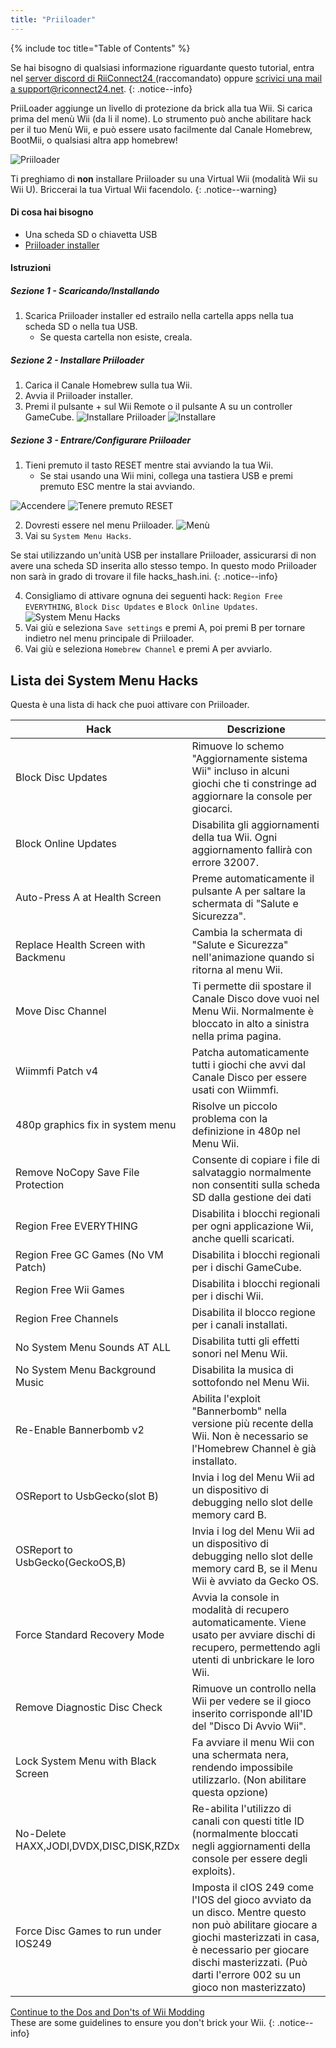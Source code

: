 ```yaml
---
title: "Priiloader"
---
```


{% include toc title="Table of Contents" %}

Se hai bisogno di qualsiasi informazione riguardante questo tutorial, entra nel [server discord di RiiConnect24 ](https://discord.gg/rc24)(raccomandato) oppure [scrivici una mail a support@riconnect24.net](mailto:support@riiconnect24.net).
{: .notice--info}

PriiLoader aggiunge un livello di protezione da brick alla tua Wii. Si carica prima del menù Wii (da li il nome). Lo strumento può anche abilitare hack per il tuo Menù Wii, e può essere usato facilmente dal Canale Homebrew, BootMii, o qualsiasi altra app homebrew!

![Priiloader](/images/priiloader.jpg)

Ti preghiamo di **non** installare Priiloader su una Virtual Wii (modalità Wii su Wii U). Briccerai la tua Virtual Wii facendolo.
{: .notice--warning}

#### Di cosa hai bisogno
* Una scheda SD o chiavetta USB
* [Priiloader installer](https://hbb1.oscwii.org/hbb/priiloader/priiloader.zip)

#### Istruzioni
##### Sezione 1 - Scaricando/Installando

1. Scarica Priiloader installer ed estrailo nella cartella apps nella tua scheda SD o nella tua USB.
    * Se questa cartella non esiste, creala.

##### Sezione 2 - Installare Priiloader

1. Carica il Canale Homebrew sulla tua Wii.
2. Avvia il Priiloader installer.
3. Premi il pulsante + sul Wii Remote o il pulsante A su un controller GameCube. ![Installare Priiloader](/images/Priiloader/installer.png) ![Installare](/images/Priiloader/installing.png)

##### Sezione 3 - Entrare/Configurare Priiloader

1. Tieni premuto il tasto RESET mentre stai avviando la tua Wii.
    * Se stai usando una Wii mini, collega una tastiera USB e premi premuto ESC mentre la stai avviando.

![Accendere](/images/Priiloader/on.jpg) ![Tenere premuto RESET](/images/Priiloader/reset.jpg)

2. Dovresti essere nel menu Priiloader. ![Menù](/images/Priiloader/mainmenu.png)
3. Vai su `System Menu Hacks`.

Se stai utilizzando un'unità USB per installare Priiloader, assicurarsi di non avere una scheda SD inserita allo stesso tempo. In questo modo Priiloader non sarà in grado di trovare il file hacks_hash.ini.
{: .notice--info}

4. Consigliamo di attivare ognuna dei seguenti hack: `Region Free EVERYTHING`, `Block Disc Updates` e `Block Online Updates`. ![System Menu Hacks](/images/Priiloader/hacks.png)
1. Vai giù e seleziona `Save settings` e premi A, poi premi B per tornare indietro nel menu principale di Priiloader.
1. Vai giù e seleziona `Homebrew Channel` e premi A per avviarlo.

## Lista dei System Menu Hacks

Questa è una lista di hack che puoi attivare con Priiloader.

| Hack                                    | Descrizione                                                                                                                                                                                                                              |
| --------------------------------------- | ---------------------------------------------------------------------------------------------------------------------------------------------------------------------------------------------------------------------------------------- |
| Block Disc Updates                      | Rimuove lo schemo "Aggiornamente sistema Wii" incluso in alcuni giochi che ti constringe ad aggiornare la console per giocarci.                                                                                                          |
| Block Online Updates                    | Disabilita gli aggiornamenti della tua Wii. Ogni aggiornamento fallirà con errore 32007.                                                                                                                                                 |
| Auto-Press A at Health Screen           | Preme automaticamente il pulsante A per saltare la schermata di "Salute e Sicurezza".                                                                                                                                                    |
| Replace Health Screen with Backmenu     | Cambia la schermata di "Salute e Sicurezza" nell'animazione quando si ritorna al menu Wii.                                                                                                                                               |
| Move Disc Channel                       | Ti permette dii spostare il Canale Disco dove vuoi nel Menu Wii. Normalmente è bloccato in alto a sinistra nella prima pagina.                                                                                                           |
| Wiimmfi Patch v4                        | Patcha automaticamente tutti i giochi che avvi dal Canale Disco per essere usati con Wiimmfi.                                                                                                                                            |
| 480p graphics fix in system menu        | Risolve un piccolo problema con la definizione in 480p nel Menu Wii.                                                                                                                                                                     |
| Remove NoCopy Save File Protection      | Consente di copiare i file di salvataggio normalmente non consentiti sulla scheda SD dalla gestione dei dati                                                                                                                             |
| Region Free EVERYTHING                  | Disabilita i blocchi regionali per ogni applicazione Wii, anche quelli scaricati.                                                                                                                                                        |
| Region Free GC Games (No VM Patch)      | Disabilita i blocchi regionali per i dischi GameCube.                                                                                                                                                                                    |
| Region Free Wii Games                   | Disabilita i blocchi regionali per i dischi Wii.                                                                                                                                                                                         |
| Region Free Channels                    | Disabilita il blocco regione per i canali installati.                                                                                                                                                                                    |
| No System Menu Sounds AT ALL            | Disabilita tutti gli effetti sonori nel Menu Wii.                                                                                                                                                                                        |
| No System Menu Background Music         | Disabilita la musica di sottofondo nel Menu Wii.                                                                                                                                                                                         |
| Re-Enable Bannerbomb v2                 | Abilita l'exploit "Bannerbomb" nella versione più recente della Wii. Non è necessario se l'Homebrew Channel è già installato.                                                                                                            |
| OSReport to UsbGecko(slot B)            | Invia i log del Menu Wii ad un dispositivo di debugging nello slot delle memory card B.                                                                                                                                                  |
| OSReport to UsbGecko(GeckoOS,B)         | Invia i log del Menu Wii ad un dispositivo di debugging nello slot delle memory card B, se il Menu Wii è avviato da Gecko OS.                                                                                                            |
| Force Standard Recovery Mode            | Avvia la console in modalità di recupero automaticamente. Viene usato per avviare dischi di recupero, permettendo agli utenti di unbrickare le loro Wii.                                                                                 |
| Remove Diagnostic Disc Check            | Rimuove un controllo nella Wii per vedere se il gioco inserito corrisponde all'ID del "Disco Di Avvio Wii".                                                                                                                              |
| Lock System Menu with Black Screen      | Fa avviare il menu Wii con una schermata nera, rendendo impossibile utilizzarlo. (Non abilitare questa opzione)                                                                                                                          |
| No-Delete HAXX,JODI,DVDX,DISC,DISK,RZDx | Re-abilita l'utilizzo di canali con questi title ID (normalmente bloccati negli aggiornamenti della console per essere degli exploits).                                                                                                  |
| Force Disc Games to run under IOS249    | Imposta il cIOS 249 come l'IOS del gioco avviato da un disco. Mentre questo non può abilitare giocare a giochi masterizzati in casa, è necessario per giocare dischi masterizzati. (Può darti l'errore 002 su un gioco non masterizzato) |


[Continue to the Dos and Don'ts of Wii Modding](dosanddonts)<br> These are some guidelines to ensure you don't brick your Wii.
{: .notice--info}
